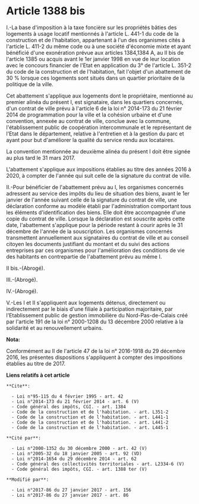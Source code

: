 # Article 1388 bis

I.-La base d'imposition à la taxe foncière sur les propriétés bâties des logements à usage locatif mentionnés à l'article L.
441-1 du code de la construction et de l'habitation, appartenant à l'un des organismes cités à l'article L. 411-2 du même
code ou à une société d'économie mixte et ayant bénéficié d'une exonération prévue aux articles 1384,1384 A, au II bis de
l'article 1385 ou acquis avant le 1er janvier 1998 en vue de leur location avec le concours financier de l'Etat en
application du 3° de l'article L. 351-2 du code de la construction et de l'habitation, fait l'objet d'un abattement de 30 %
lorsque ces logements sont situés dans un quartier prioritaire de la politique de la ville. 

Cet abattement s'applique aux logements dont le propriétaire, mentionné au premier alinéa du présent I, est signataire, dans
les quartiers concernés, d'un contrat de ville prévu à l'article 6 de la loi n° 2014-173 du 21 février 2014 de programmation
pour la ville et la cohésion urbaine et d'une convention, annexée au contrat de ville, conclue avec la commune,
l'établissement public de coopération intercommunale et le représentant de l'Etat dans le département, relative à l'entretien
et à la gestion du parc et ayant pour but d'améliorer la qualité du service rendu aux locataires. 

La convention mentionnée au deuxième alinéa du présent I doit être signée au plus tard le 31 mars 2017. 

L'abattement s'applique aux impositions établies au titre des années 2016 à 2020, à compter de l'année qui suit celle de la
signature du contrat de ville. 

II.-Pour bénéficier de l'abattement prévu au I, les organismes concernés adressent au service des impôts du lieu de situation
des biens, avant le 1er janvier de l'année suivant celle de la signature du contrat de ville, une déclaration conforme au
modèle établi par l'administration comportant tous les éléments d'identification des biens. Elle doit être accompagnée d'une
copie du contrat de ville. Lorsque la déclaration est souscrite après cette date, l'abattement s'applique pour la période
restant à courir après le 31 décembre de l'année de la souscription. Les organismes concernés transmettent annuellement aux
signataires du contrat de ville et au conseil citoyen les documents justifiant du montant et du suivi des actions entreprises
par ces organismes pour l'amélioration des conditions de vie des habitants en contrepartie de l'abattement prévu au même I. 

II bis.-(Abrogé). 

III.-(Abrogé). 

IV.-(Abrogé). 

V.-Les I et II s'appliquent aux logements détenus, directement ou indirectement par le biais d'une filiale à participation
majoritaire, par l'Etablissement public de gestion immobilière du Nord-Pas-de-Calais créé par l'article 191 de la loi n°
2000-1208 du 13 décembre 2000 relative à la solidarité et au renouvellement urbains.

**Nota:**

Conformément au II de l'article 47 de la loi n° 2016-1918 du 29 décembre 2016, les présentes dispositions s'appliquent à
compter des impositions établies au titre de 2017.

**Liens relatifs à cet article**

	**Cite**:

	  - Loi n°95-115 du 4 février 1995 - art. 42
	  - Loi n°2014-173 du 21 février 2014 - art. 6 (V)
	  - Code général des impôts, CGI. - art. 1384
	  - Code de la construction et de l'habitation. - art. L351-2
	  - Code de la construction et de l'habitation. - art. L441-1
	  - Code de la construction et de l'habitation. - art. L441-2
	  - Code de la construction et de l'habitation. - art. L445-1

	**Cité par**:

	  - Loi n°2000-1352 du 30 décembre 2000 - art. 42 (V)
	  - Loi n°2005-32 du 18 janvier 2005 - art. 92 (VD)
	  - Loi n°2014-1654 du 29 décembre 2014 - art. 62
	  - Code général des collectivités territoriales - art. L2334-6 (V)
	  - Code général des impôts, CGI. - art. 1388 ter (V)

	**Modifié par**:

	  - Loi n°2017-86 du 27 janvier 2017 - art. 156
	  - Loi n°2017-86 du 27 janvier 2017 - art. 86

